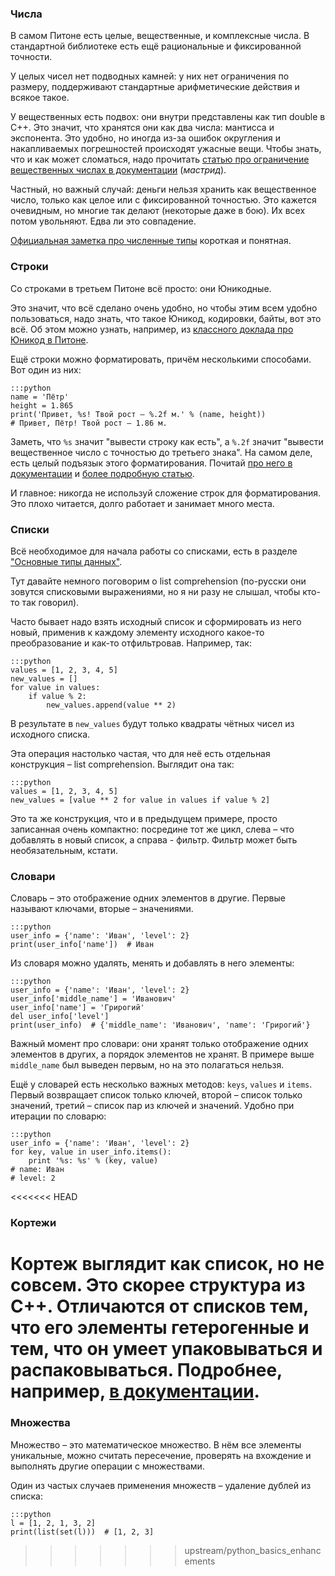 ### Числа

В самом Питоне есть целые, вещественные, и комплексные числа. В стандартной библиотеке есть ещё рациональные и
фиксированной точности.

У целых чисел нет подводных камней: у них нет ограничения по размеру, поддерживают стандартные арифметические действия
и всякое такое.

У вещественных есть подвох: они внутри представлены как тип double в С++. Это значит, что хранятся они как два числа:
мантисса и экспонента. Это удобно, но иногда из-за ошибок округления и накапливаемых погрешностей происходят ужасные вещи.
Чтобы знать, что и как может сломаться, надо прочитать
[статью про ограничение вещественных числах в документации](https://docs.python.org/3.5/tutorial/floatingpoint.html)
(*мастрид*).

Частный, но важный случай: деньги нельзя хранить как вещественное число, только как целое или с фиксированной точностью.
Это кажется очевидным, но многие так делают (некоторые даже в бою). Их всех потом увольняют. Едва ли это совпадение.

[Официальная заметка про численные типы](https://docs.python.org/3.5/library/stdtypes.html#numeric-types-int-float-complex)
короткая и понятная.


### Строки

Со строками в третьем Питоне всё просто: они Юникодные.

Это значит, что всё сделано очень удобно, но чтобы этим всем удобно пользоваться, надо знать, что такое Юникод, кодировки,
байты, вот это всё. Об этом можно узнать, например, из [классного доклада про Юникод в Питоне](https://www.youtube.com/watch?v=sgHbC6udIqc).

Ещё строки можно форматировать, причём несколькими способами. Вот один из них:

    :::python
    name = 'Пётр'
    height = 1.865
    print('Привет, %s! Твой рост – %.2f м.' % (name, height))
    # Привет, Пётр! Твой рост – 1.86 м.

Заметь, что `%s` значит "вывести строку как есть", а `%.2f` значит "вывести вещественное число 
с точностью до третьего знака". На самом деле, есть целый подъязык этого форматирования. Почитай 
[про него в документации](https://docs.python.org/3.1/library/string.html#format-specification-mini-language)
и [более подробную статью](https://pyformat.info/).

И главное: никогда не используй сложение строк для форматирования. Это плохо читается, долго работает и занимает
много места.


### Списки

Всё необходимое для начала работы со списками, есть в разделе ["Основные типы данных"](http://devman.org/encyclopedia/python_basics/python_basics_base_types/).

Тут давайте немного поговорим о list comprehension (по-русски они зовутся списковыми выражениями, но я ни разу не слышал,
чтобы кто-то так говорил).

Часто бывает надо взять исходный список и сформировать из него новый, применив к каждому элементу исходного
какое-то преобразование и как-то отфильтровав. Например, так:

    :::python
    values = [1, 2, 3, 4, 5]
    new_values = []
    for value in values:
        if value % 2:
            new_values.append(value ** 2)

В результате в `new_values` будут только квадраты чётных чисел из исходного списка.
 
Эта операция настолько частая, что для неё есть отдельная конструкция – list comprehension. Выглядит она так:

    :::python
    values = [1, 2, 3, 4, 5]
    new_values = [value ** 2 for value in values if value % 2]

Это та же конструкция, что и в предыдущем примере, просто записанная очень компактно: посредине тот же цикл,
слева – что добавлять в новый список, а справа - фильтр. Фильтр может быть необязательным, кстати.

### Словари

Словарь – это отображение одних элементов в другие. Первые называют ключами, вторые – значениями.

    :::python
    user_info = {'name': 'Иван', 'level': 2}
    print(user_info['name'])  # Иван


Из словаря можно удалять, менять и добавлять в него элементы:

    :::python
    user_info = {'name': 'Иван', 'level': 2}
    user_info['middle_name'] = 'Иванович'
    user_info['name'] = 'Грирогий'
    del user_info['level']
    print(user_info)  # {'middle_name': 'Иванович', 'name': 'Грирогий'}

Важный момент про словари: они хранят только отображение одних элементов в других, а порядок элементов не хранят.
В примере выше `middle_name` был выведен первым, но на это полагаться нельзя.

Ещё у словарей есть несколько важных методов: `keys`, `values` и `items`. Первый возвращает список только ключей, 
второй – список только значений, третий – список пар из ключей и значений. Удобно при итерации по словарю:

    :::python
    user_info = {'name': 'Иван', 'level': 2}
    for key, value in user_info.items():
        print '%s: %s' % (key, value)
    # name: Иван
    # level: 2

<<<<<<< HEAD

### Кортежи

Кортеж выглядит как список, но не совсем. Это скорее структура из C++.
Отличаются от списков тем, что его элементы гетерогенные и тем, что он умеет упаковываться и распаковываться.
Подробнее, например, [в документации](https://docs.python.org/2/tutorial/datastructures.html#tuples-and-sequences).
=======
### Множества

Множество – это математическое множество. В нём все элементы уникальные, можно считать пересечение,
проверять на вхождение и выполнять другие операции с множествами. 

Один из частых случаев применения множеств – удаление дублей из списка:

    :::python
    l = [1, 2, 1, 3, 2]
    print(list(set(l)))  # [1, 2, 3]
>>>>>>> upstream/python_basics_enhancements
